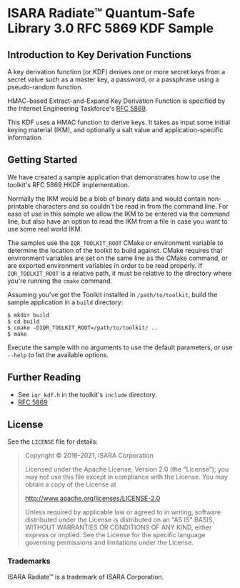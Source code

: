 # ISARA Radiate™ Quantum-Safe Library 3.0 RFC 5869 KDF Sample

## Introduction to Key Derivation Functions

A key derivation function (or KDF) derives one or more secret keys from a
secret value such as a master key, a password, or a passphrase using a
pseudo-random function.

HMAC-based Extract-and-Expand Key Derivation Function is specified by the
Internet Engineering Taskforce's
[RFC 5869](https://tools.ietf.org/html/rfc5869).

This KDF uses a HMAC function to derive keys. It takes as input some initial
keying material (IKM), and optionally a salt value and application-specific
information.

## Getting Started

We have created a sample application that demonstrates how to use the
toolkit's RFC 5869 HKDF implementation.

Normally the IKM would be a blob of binary data and would contain non-printable
characters and so couldn't be read in from the command line. For ease of use
in this sample we allow the IKM to be entered via the command line, but also
have an option to read the IKM from a file in case you want to use some real
world IKM.

The samples use the `IQR_TOOLKIT_ROOT` CMake or environment variable to
determine the location of the toolkit to build against. CMake requires that
environment variables are set on the same line as the CMake command, or are
exported environment variables in order to be read properly. If
`IQR_TOOLKIT_ROOT` is a relative path, it must be relative to the directory
where you're running the `cmake` command.

Assuming you've got the Toolkit installed in `/path/to/toolkit`, build the
sample application in a `build` directory:

```
$ mkdir build
$ cd build
$ cmake -DIQR_TOOLKIT_ROOT=/path/to/toolkit/ ..
$ make
```

Execute the sample with no arguments to use the default parameters, or use
`--help` to list the available options.

## Further Reading

* See `iqr_kdf.h` in the toolkit's `include` directory.
* [RFC 5869](https://tools.ietf.org/html/rfc5869)

## License

See the `LICENSE` file for details:

> Copyright © 2016-2021, ISARA Corporation
> 
> Licensed under the Apache License, Version 2.0 (the "License");
> you may not use this file except in compliance with the License.
> You may obtain a copy of the License at
> 
> http://www.apache.org/licenses/LICENSE-2.0
> 
> Unless required by applicable law or agreed to in writing, software
> distributed under the License is distributed on an "AS IS" BASIS,
> WITHOUT WARRANTIES OR CONDITIONS OF ANY KIND, either express or implied.
> See the License for the specific language governing permissions and
> limitations under the License.

### Trademarks

ISARA Radiate™ is a trademark of ISARA Corporation.
